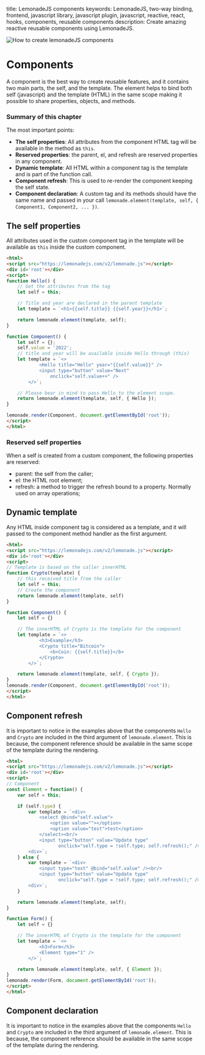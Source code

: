 title: LemonadeJS components
keywords: LemonadeJS, two-way binding, frontend, javascript library, javascript plugin, javascript, reactive, react, hooks, components, reusable components
description: Create amazing reactive reusable components using LemonadeJS.

![How to create lemonadeJS components](img/components.svg)

Components
==========

A component is the best way to create reusable features, and it contains two main parts, the self, and the template. The element helps to bind both self (javascript) and the template (HTML) in the same scope making it possible to share properties, objects, and methods.  
  

### Summary of this chapter

The most important points:

*   **The self properties**: All attributes from the component HTML tag will be available in the method as `this`.
*   **Reserved properties**: the parent, el, and refresh are reserved properties in any component.
*   **Dynamic template**: All HTML within a component tag is the template and is part of the function call.
*   **Component refresh**: This is used to re-render the component keeping the self state.
*   **Component declaration**: A custom tag and its methods should have the same name and passed in your call `lemonade.element(template, self, { Component1, Component2, ... })`.

  
  

The self properties
-------------------

All attributes used in the custom component tag in the template will be available as `this` inside the custom component.  
  
```html
<html>
<script src="https://lemonadejs.com/v2/lemonade.js"></script>
<div id='root'></div>
<script>
function Hello() {
    // Get the attributes from the tag
    let self = this;

    // Title and year are declared in the parent template
    let template = `<h1>{{self.title}} {{self.year}}</h1>`;

    return lemonade.element(template, self);
}

function Component() {
    let self = {};
    self.value = '2022';
    // title and year will be available inside Hello through (this)
    let template = `<>
            <Hello title="Hello" year="{{self.value}}" />
            <input type="button" value="Next"
                onclick="self.value++" />
        </>`;

    // Please bear in mind to pass Hello to the element scope.
    return lemonade.element(template, self, { Hello });
}

lemonade.render(Component, document.getElementById('root'));
</script>
</html>
```
  
  
  

### Reserved self properties

When a self is created from a custom component, the following properties are reserved:

*   parent: the self from the caller;
*   el: the HTML root element;
*   refresh: a method to trigger the refresh bound to a property. Normally used on array operations;

  
  
  

Dynamic template
----------------

Any HTML inside component tag is considered as a template, and it will passed to the component method handler as the first argument.  
  
```html
<html>
<script src="https://lemonadejs.com/v2/lemonade.js"></script>
<div id='root'></div>
<script>
// Template is based on the caller innerHTML
function Crypto(template) {
    // this received title from the caller
    let self = this;
    // Create the component
    return lemonade.element(template, self)
}

function Component() {
    let self = {}

    // The innerHTML of Crypto is the template for the component
    let template = `<>
            <h3>Example</h3>
            <Crypto title="Bitcoin">
                <b>Coin: {{self.title}}</b>
            </Crypto>
        </>`;

    return lemonade.element(template, self, { Crypto });
}
lemonade.render(Component, document.getElementById('root'));
</script>
</html>
```
  
  
  

Component refresh
-----------------

It is important to notice in the examples above that the components `Hello` and `Crypto` are included in the third argument of `lemonade.element`. This is because, the component reference should be available in the same scope of the template during the rendering.  

```html
<html>
<script src="https://lemonadejs.com/v2/lemonade.js"></script>
<div id='root'></div>
<script>
// Component
const Element = function() {
    var self = this;

    if (self.type) {
        var template = `<div>
            <select @bind="self.value">
                <option value=""></option>
                <option value="test">test</option>
            </select><br/>
            <input type="button" value="Update type"
                   onclick="self.type = !self.type; self.refresh();" />
        <div>`;
    } else {
        var template = `<div>
            <input type="text" @bind="self.value" /><br/>
            <input type="button" value="Update type"
                   onclick="self.type = !self.type; self.refresh();" />
        <div>`;
    }

    return lemonade.element(template, self);
}

function Form() {
    let self = {}

    // The innerHTML of Crypto is the template for the component
    let template = `<>
            <h3>Form</h3>
            <Element type="1" />
        </>`;

    return lemonade.element(template, self, { Element });
}
lemonade.render(Form, document.getElementById('root'));
</script>
</html>
```
  
  
  

Component declaration
---------------------

It is important to notice in the examples above that the components `Hello` and `Crypto` are included in the third argument of `lemonade.element`. This is because, the component reference should be available in the same scope of the template during the rendering.  